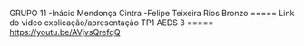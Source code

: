 GRUPO 11
-Inácio Mendonça Cintra 
-Felipe Teixeira Rios Bronzo
===== Link do video explicação/apresentação TP1 AEDS 3 =====
https://youtu.be/AVjvsQrefqQ
